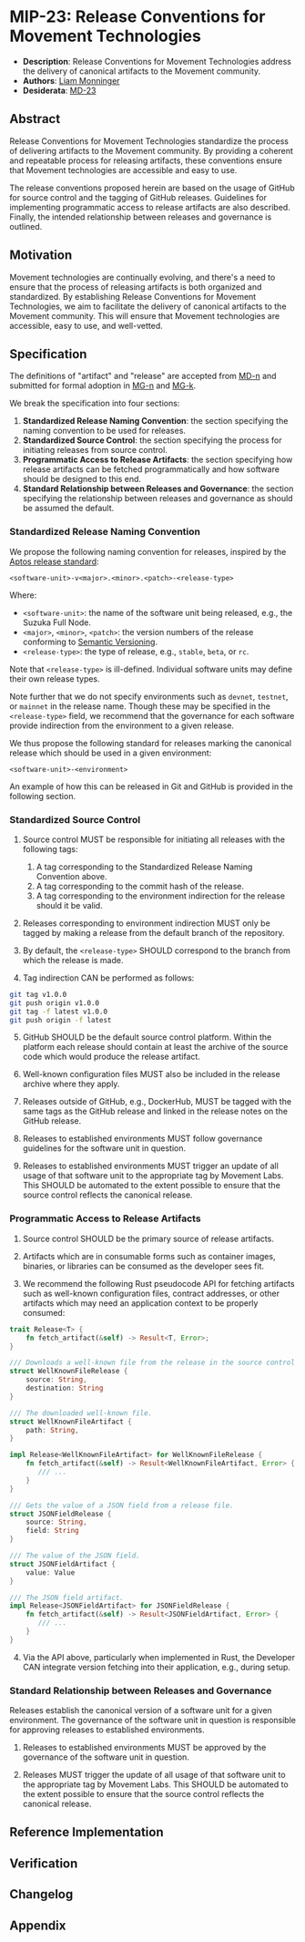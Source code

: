 # MIP-23: Release Conventions for Movement Technologies

- **Description**: Release Conventions for Movement Technologies address the delivery of canonical artifacts to the Movement community.
- **Authors**: [Liam Monninger](mailto:liam@movementlabs.xyz)
- **Desiderata**: [MD-23](../../MD/md-23)

## Abstract

Release Conventions for Movement Technologies standardize the process of delivering artifacts to the Movement community. By providing a coherent and repeatable process for releasing artifacts, these conventions ensure that Movement technologies are accessible and easy to use.

The release conventions proposed herein are based on the usage of GitHub for source control and the tagging of GitHub releases. Guidelines for implementing programmatic access to release artifacts are also described. Finally, the intended relationship between releases and governance is outlined.

## Motivation

Movement technologies are continually evolving, and there's a need to ensure that the process of releasing artifacts is both organized and standardized. By establishing Release Conventions for Movement Technologies, we aim to facilitate the delivery of canonical artifacts to the Movement community. This will ensure that Movement technologies are accessible, easy to use, and well-vetted.

## Specification

The definitions of "artifact" and "release" are accepted from [MD-n](../MD/md-n) and submitted for formal adoption in [MG-n](../MG/mg-n) and [MG-k](../MG/mg-k).

We break the specification into four sections:

1. **Standardized Release Naming Convention**: the section specifying the naming convention to be used for releases.
2. **Standardized Source Control**: the section specifying the process for initiating releases from source control.
3. **Programmatic Access to Release Artifacts**: the section specifying how release artifacts can be fetched programmatically and how software should be designed to this end.
4. **Standard Relationship between Releases and Governance**: the section specifying the relationship between releases and governance as should be assumed the default.

### Standardized Release Naming Convention

We propose the following naming convention for releases, inspired by the [Aptos release standard](https://github.com/aptos-labs/aptos-core/blob/main/RELEASE.md):

```
<software-unit>-v<major>.<minor>.<patch>-<release-type>
```

Where:

- `<software-unit>`: the name of the software unit being released, e.g., the Suzuka Full Node. 
- `<major>`, `<minor>`, `<patch>`: the version numbers of the release conforming to [Semantic Versioning](https://semver.org/).
- `<release-type>`: the type of release, e.g., `stable`, `beta`, or `rc`.

Note that `<release-type>` is ill-defined. Individual software units may define their own release types.

Note further that we do not specify environments such as `devnet`, `testnet`, or `mainnet` in the release name. Though these may be specified in the `<release-type>` field, we recommend that the governance for each software provide indirection from the environment to a given release.

We thus propose the following standard for releases marking the canonical release which should be used in a given environment:

```
<software-unit>-<environment>
```

An example of how this can be released in Git and GitHub is provided in the following section.

### Standardized Source Control

1. Source control MUST be responsible for initiating all releases with the following tags:
    1. A tag corresponding to the Standardized Release Naming Convention above.
    2. A tag corresponding to the commit hash of the release.
    3. A tag corresponding to the environment indirection for the release should it be valid.

2. Releases corresponding to environment indirection MUST only be tagged by making a release from the default branch of the repository.

3. By default, the `<release-type>` SHOULD correspond to the branch from which the release is made.

4. Tag indirection CAN be performed as follows:

```bash
git tag v1.0.0
git push origin v1.0.0
git tag -f latest v1.0.0 
git push origin -f latest 
```

5. GitHub SHOULD be the default source control platform. Within the platform each release should contain at least the archive of the source code which would produce the release artifact.

6. Well-known configuration files MUST also be included in the release archive where they apply. 

7. Releases outside of GitHub, e.g., DockerHub, MUST be tagged with the same tags as the GitHub release and linked in the release notes on the GitHub release.

8. Releases to established environments MUST follow governance guidelines for the software unit in question.

9. Releases to established environments MUST trigger an update of all usage of that software unit to the appropriate tag by Movement Labs. This SHOULD be automated to the extent possible to ensure that the source control reflects the canonical release.

### Programmatic Access to Release Artifacts

1. Source control SHOULD be the primary source of release artifacts. 

2. Artifacts which are in consumable forms such as container images, binaries, or libraries can be consumed as the developer sees fit.

3. We recommend the following Rust pseudocode API for fetching artifacts such as well-known configuration files, contract addresses, or other artifacts which may need an application context to be properly consumed:

```rust
trait Release<T> {
    fn fetch_artifact(&self) -> Result<T, Error>;
}

/// Downloads a well-known file from the release in the source control platform.
struct WellKnownFileRelease {
    source: String,
    destination: String
}

/// The downloaded well-known file.
struct WellKnownFileArtifact {
    path: String,
}

impl Release<WellKnownFileArtifact> for WellKnownFileRelease {
    fn fetch_artifact(&self) -> Result<WellKnownFileArtifact, Error> {
       /// ...
    }
}

/// Gets the value of a JSON field from a release file.
struct JSONFieldRelease {
    source: String,
    field: String
}

/// The value of the JSON field.
struct JSONFieldArtifact {
    value: Value
}

/// The JSON field artifact.
impl Release<JSONFieldArtifact> for JSONFieldRelease {
    fn fetch_artifact(&self) -> Result<JSONFieldArtifact, Error> {
       /// ...
    }
}
```

4. Via the API above, particularly when implemented in Rust, the Developer CAN integrate version fetching into their application, e.g., during setup.

### Standard Relationship between Releases and Governance

Releases establish the canonical version of a software unit for a given environment. The governance of the software unit in question is responsible for approving releases to established environments.

1. Releases to established environments MUST be approved by the governance of the software unit in question.

2. Releases MUST trigger the update of all usage of that software unit to the appropriate tag by Movement Labs. This SHOULD be automated to the extent possible to ensure that the source control reflects the canonical release.

## Reference Implementation

## Verification

## Changelog

## Appendix
